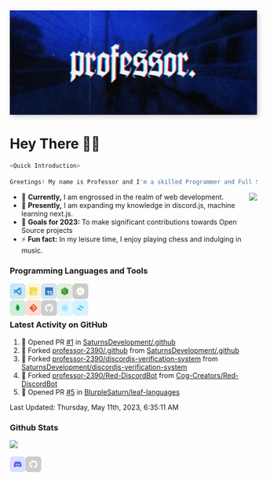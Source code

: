 <img src="./src/Banner-Ultrawide.jpg" style="box-shadow: 3px 3px 10px #00000035">

# Hey There 👋🏻

```js
<Quick Introduction>

Greetings! My name is Professor and I'm a skilled Programmer and Full Stack Developer.
```

<img align="right" src="https://lanyard-profile-readme.vercel.app/api/628269010362040321?bg=00000000" />

- 🔭 **Currently,** I am engrossed in the realm of web development.
- 🌱 **Presently,** I am expanding my knowledge in discord.js, machine learning next.js.
- 🥅 **Goals for 2023:** To make significant contributions towards Open Source projects
- ⚡ **Fun fact:** In my leisure time, I enjoy playing chess and indulging in music.

### Programming Languages and Tools

<a href="https://code.visualstudio.com/" target="_blank"><img class="icon" align="left" alt="Visual Studio Code" width="32px" src="./src/icons/vscode.svg" /></a>
<a href="https://developer.mozilla.org/en-US/docs/Web/JavaScript" target="_blank"><img class="icon" align="left" alt="JavaScript" width="32px" src="./src/icons/javascript.svg" /></a>
<a href="https://www.typescriptlang.org/" target="_blank"><img class="icon" align="left" alt="TypeScript" width="32px" src="./src/icons/typescript.svg" /></a>
<a href="https://nodejs.org/" target="_blank"><img class="icon" align="left" alt="Node.js" width="32px" src="./src/icons/nodejs.svg" /></a>
<a href="https://nextjs.org/" target="_blank"><img class="icon" align="left" alt="Next.js" width="32px" src="./src/icons/nextjs.svg" /></a>
<br/><br/>
<a href="https://www.mongodb.com/" target="_blank"><img class="icon" align="left" alt="MongoDB" width="32px" src="./src/icons/mongodb.svg" /></a>
<a href="https://git-scm.com/" target="_blank"><img class="icon" align="left" alt="Git" width="32px" src="./src/icons/git.svg"/></a>
<a href="https://github.com/" target="_blank"><img class="icon" align="left" alt="GitHub" width="32px" src="./src/icons/github.svg" /></a>
<a href="https://reactjs.org/" target="_blank"><img class="icon" align="left" alt="React" width="32px" src="./src/icons/react.svg" /></a>
<a href="https://tailwindcss.com/" target="_blank"><img class="icon" align="left" alt="Tailwind CSS" width="32px" src="./src/icons/tailwindcss.svg" /></a>
<br/>

### Latest Activity on GitHub
<!--RECENT_ACTIVITY:start-->
1. 💪 Opened PR [#1](https://github.com/SaturnsDevelopment/.github/pull/1) in [SaturnsDevelopment/.github](https://github.com/SaturnsDevelopment/.github)
2. 🔱 Forked [professor-2390/.github](https://github.com/professor-2390/.github) from [SaturnsDevelopment/.github](https://github.com/SaturnsDevelopment/.github)
3. 🔱 Forked [professor-2390/discordjs-verification-system](https://github.com/professor-2390/discordjs-verification-system) from [SaturnsDevelopment/discordjs-verification-system](https://github.com/SaturnsDevelopment/discordjs-verification-system)
4. 🔱 Forked [professor-2390/Red-DiscordBot](https://github.com/professor-2390/Red-DiscordBot) from [Cog-Creators/Red-DiscordBot](https://github.com/Cog-Creators/Red-DiscordBot)
5. 💪 Opened PR [#5](https://github.com/BlurpleSaturn/leaf-languages/pull/5) in [BlurpleSaturn/leaf-languages](https://github.com/BlurpleSaturn/leaf-languages)
<!--RECENT_ACTIVITY:end-->

<!--RECENT_ACTIVITY:last_update-->
Last Updated: Thursday, May 11th, 2023, 6:35:11 AM
<!--RECENT_ACTIVITY:last_update_end-->

### Github Stats
<img src="https://github-readme-stats.vercel.app/api?username=professor-2390&show_icons=true&theme=dark#gh-dark-mode-only">

[<img align="left" alt="Professor | Discord" width="32px" src="./src/icons/discord.svg" />][discord]
[<img align="left" alt="Professor | Discord" width="32px" src="./src/icons/github.svg" />][github]

<!-- Links -->

[discord]: https://discordapp.com/users/628269010362040321
[github]: https://github.com/professor-2390/

